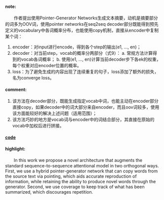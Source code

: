 #### note:
　　作者提出使用Pointer-Generator Networks生成文本摘要，动机是摘要部分的词多为OOV词，使用pointer networks在seq2seq decoder部分既能得到预先定义的vocabulary中各词概率分布，也能使用copy机制，直接从encoder中复制某个词：
  1. encoder：对input进行encode，得到各个step的输出(e1, ..., en)；
  2. decoder：对当前step，vocab的概率分两部分（式9）：
      a. 常规方法计算得到的vocab各词概率；
      b. 使用(e1, ..., en)计算当前decoder步下各ek的权重，每个权重对应encoder位置的概率。
  3. loss：为了避免生成的内容出现了连续重复的句子，loss添加了额外的损失，名为converge loss。

#### comment:
  1. 该方法在decoder部分，既能生成指定vocab中词，也能主动在encoder部分直接copy，如果decoder中的词大部分来自encoder，而且oov词较多，使用该方面能较好的解决上述问题（适用范围）；
  2. 该方法巧妙的地方是vocab词与encoder中的词结合部分，其直接在原始的vocab中加权后进行拼接。

#### [code](https://github.com/abisee/pointer-generator)

#### highlight:
　　In this work we propose a novel architecture that augments the standard sequence-to-sequence attentional model in two orthogonal ways. First, we use a hybrid pointer-generator network that can copy words from the source text via pointing, which aids accurate reproduction of information, while retaining the ability to produce novel words through the generator. Second, we use coverage to keep track of what has been summarized, which discourages repetition.

